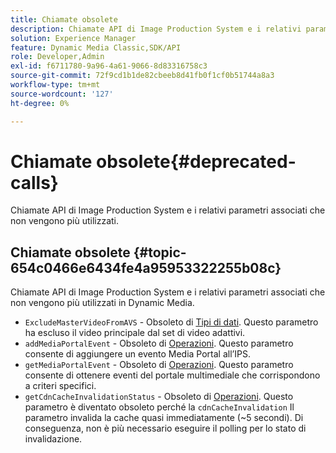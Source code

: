 ```yaml
---
title: Chiamate obsolete
description: Chiamate API di Image Production System e i relativi parametri associati che non sono più utilizzati o supportati in Dynamic Media.
solution: Experience Manager
feature: Dynamic Media Classic,SDK/API
role: Developer,Admin
exl-id: f6711780-9a96-4a61-9066-8d83316758c3
source-git-commit: 72f9cd1b1de82cbeeb8d41fb0f1cf0b51744a8a3
workflow-type: tm+mt
source-wordcount: '127'
ht-degree: 0%

---
```


# Chiamate obsolete{#deprecated-calls}

Chiamate API di Image Production System e i relativi parametri associati che non vengono più utilizzati.

## Chiamate obsolete {#topic-654c0466e6434fe4a95953322255b08c}

Chiamate API di Image Production System e i relativi parametri associati che non vengono più utilizzati in Dynamic Media.

* `ExcludeMasterVideoFromAVS` - Obsoleto di [Tipi di dati](/help/aem-ips-api/types/c-data-types/c-data-types.md). Questo parametro ha escluso il video principale dal set di video adattivi. <!-- Adobe is ending support for this parameter on September 1, 2022. -->
* `addMediaPortalEvent` - Obsoleto di [Operazioni](/help/aem-ips-api/operations/c-operations-intro/c-operations-intro.md). Questo parametro consente di aggiungere un evento Media Portal all’IPS.
* `getMediaPortalEvent` - Obsoleto di [Operazioni](/help/aem-ips-api/operations/c-operations-intro/c-operations-intro.md). Questo parametro consente di ottenere eventi del portale multimediale che corrispondono a criteri specifici.
* `getCdnCacheInvalidationStatus` - Obsoleto di [Operazioni](/help/aem-ips-api/operations/c-operations-intro/c-operations-intro.md). Questo parametro è diventato obsoleto perché la `cdnCacheInvalidation` Il parametro invalida la cache quasi immediatamente (~5 secondi). Di conseguenza, non è più necessario eseguire il polling per lo stato di invalidazione.
